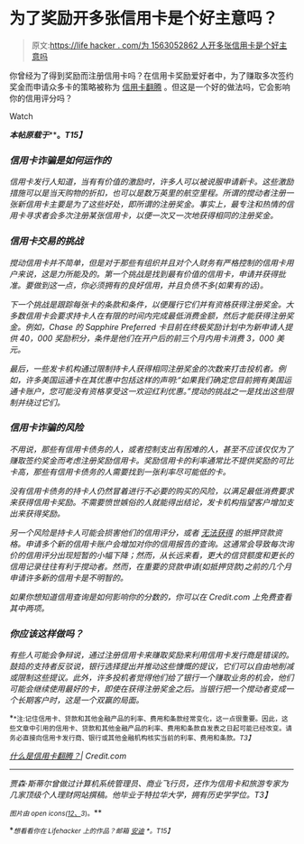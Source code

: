 # 为了奖励开多张信用卡是个好主意吗？

> 原文:[https://life hacker . com/为 1563052862 人开多张信用卡是个好主意吗](https://lifehacker.com/is-it-a-good-idea-to-open-multiple-credit-cards-for-the-1563052862)

你曾经为了得到奖励而注册信用卡吗？在信用卡奖励爱好者中，为了赚取多次签约奖金而申请众多卡的策略被称为 [信用卡翻腾](http://blog.credit.com/2014/01/upgrade-your-credit-card-73859/?utm_source=Lifehacker&utm_medium=content&utm_content=IB_1&utm_campaign=CC_churning) 。但这是一个好的做法吗，它会影响你的信用评分吗？

Watch

***本帖原载于***[](http://blog.credit.com/2014/03/what-is-credit-card-churning-78373/)****。*T15】***

### *信用卡诈骗是如何运作的*

*信用卡发行人知道，当有有价值的激励时，许多人可以被说服申请新卡。这些激励措施可以是当天购物的折扣，也可以是数万英里的航空里程。所谓的搅动者注册一张新信用卡主要是为了这些好处，即所谓的注册奖金。事实上，最专注和热情的信用卡寻求者会多次注册某张信用卡，以便一次又一次地获得相同的注册奖金。*

### *信用卡交易的挑战*

*搅动信用卡并不简单，但是对于那些有组织并且对个人财务有严格控制的信用卡用户来说，这是力所能及的。第一个挑战是找到最有价值的信用卡，申请并获得批准。要做到这一点，你必须拥有的良好信用，并且负债不多(如果有的话)。*

*下一个挑战是跟踪每张卡的条款和条件，以便履行它们并有资格获得注册奖金。大多数信用卡会要求持卡人在有限的时间内完成最低消费金额，然后才能获得注册奖金。例如，Chase 的 Sapphire Preferred 卡目前在终极奖励计划中为新申请人提供 40，000 奖励积分，条件是他们在开户后的前三个月内用卡消费 3，000 美元。*

*最后，一些发卡机构通过限制持卡人获得相同注册奖金的次数来打击投机者。例如，许多美国运通卡在其优惠中包括这样的声明:“如果我们确定您目前拥有美国运通卡账户，您可能没有资格享受这一欢迎红利优惠。”搅动的挑战之一是找出这些限制并绕过它们。*

### *信用卡诈骗的风险*

*不用说，那些有信用卡债务的人，或者控制支出有困难的人，甚至不应该仅仅为了赚取签约奖金而考虑注册奖励信用卡。奖励信用卡的利率通常比不提供奖励的可比卡高，那些有信用卡债务的人需要找到一张利率尽可能低的卡。*

*没有信用卡债务的持卡人仍然冒着进行不必要的购买的风险，以满足最低消费要求来获得信用卡奖励。不需要愤世嫉俗的人就能得出结论，发卡机构指望客户增加支出来获得奖励。*

*另一个风险是持卡人可能会损害他们的信用评分，或者 [无法获得](http://blog.credit.com/2014/01/the-worst-things-you-can-do-before-buying-a-home-74570/?utm_source=Lifehacker&utm_medium=content&utm_content=IB_5&utm_campaign=CC_churning) 的抵押贷款资格。申请多个新的信用卡账户会增加对你的信用报告的查询。这通常会导致每次询价的信用评分出现短暂的小幅下降；然而，从长远来看，更大的信贷额度和更长的信用记录往往有利于搅动者。然而，在重要的贷款申请(如抵押贷款)之前的几个月申请许多新的信用卡是不明智的。*

*如果你想知道信用查询是如何影响你的分数的，你可以在 Credit.com 上免费查看其中两项。*

### *你应该这样做吗？*

*有些人可能会争辩说，通过注册信用卡来赚取奖励来利用信用卡发行商是错误的。鼓捣的支持者反驳说，银行选择提出并推动这些慷慨的提议，它们可以自由地削减或限制这些提议。此外，许多投机者觉得他们给了银行一个赚取业务的机会，他们可能会继续使用最好的卡，即使在获得注册奖金之后。当银行把一个搅动者变成一个长期客户时，这是一个双赢的局面。*

*<small>*注:记住信用卡、贷款和其他金融产品的利率、费用和条款经常变化，这一点很重要。因此，这些文章中引用的信用卡、贷款和其他金融产品的利率、费用和条款自发表之日起可能已经改变。请务必直接向信用卡发行商、银行或其他金融机构核实当前的利率、费用和条款。*T3】</small>*

*[什么是信用卡翻腾？](http://blog.credit.com/2014/03/what-is-credit-card-churning-78373/)| Credit.com*

* * *

*贾森·斯蒂尔曾做过计算机系统管理员、商业飞行员，还作为信用卡和旅游专家为几家顶级个人理财网站撰稿。他毕业于特拉华大学，拥有历史学学位。T3】*

*<small>*图片由 open icons(*</small>[<small>*1*</small>](http://pixabay.com/en/gas-petrol-station-filling-station-99076/)<small></small>*[<small>*2、*</small>](http://pixabay.com/en/diet-alimentation-dairy-fruits-99272/)<small></small>*<small>*3*</small><small>*)。*</small>***

**<small>*想看看你在 Lifehacker 上的作品？邮箱*</small> [<small>*安迪*</small>](mailto:andy@lifehacker.com) <small>*。*T15】</small>**